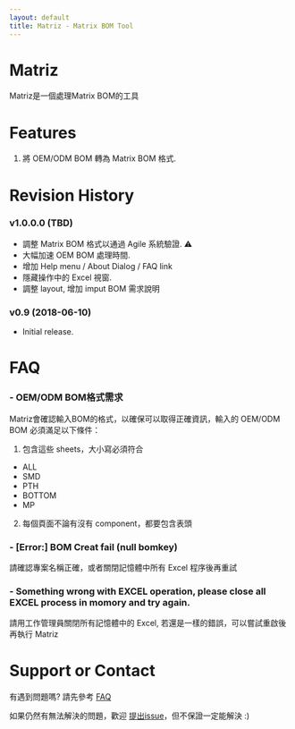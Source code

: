 ```yaml
---
layout: default
title: Matriz - Matrix BOM Tool
---
```

# Matriz
Matriz是一個處理Matrix BOM的工具 


# Features

1. 將 OEM/ODM BOM 轉為 Matrix BOM 格式. 


# Revision History
### v1.0.0.0 (TBD)
- 調整 Matrix BOM 格式以通過 Agile 系統驗證. ⚠️
- 大幅加速 OEM BOM 處理時間.
- 增加 Help menu / About Dialog / FAQ link
- 隱藏操作中的 Excel 視窗.
- 調整 layout, 增加 imput BOM 需求說明

### v0.9 (2018-06-10)
- Initial release.


# FAQ
### - OEM/ODM BOM格式需求
Matriz會確認輸入BOM的格式，以確保可以取得正確資訊，輸入的 OEM/ODM BOM 必須滿足以下條件： 
1. 包含這些 sheets，大小寫必須符合
 - ALL
 - SMD
 - PTH
 - BOTTOM
 - MP
2. 每個頁面不論有沒有 component，都要包含表頭

### - [Error:] BOM Creat fail (null bomkey)
請確認專案名稱正確，或者關閉記憶體中所有 Excel 程序後再重試

### - Something wrong with EXCEL operation, please close all EXCEL process in momory and try again.
請用工作管理員關閉所有記憶體中的 Excel, 若還是一樣的錯誤，可以嘗試重啟後再執行 Matriz


# Support or Contact
有遇到問題嗎? 請先參考 [FAQ](#FAQ)

如果仍然有無法解決的問題，歡迎 [提出issue](https://github.com/AngeloEyez/Matriz-MatrixBOMTool/issues)，但不保證一定能解決 :)
